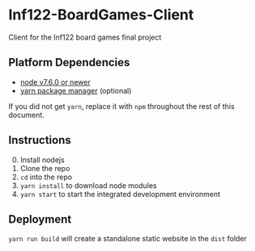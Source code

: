 # Inf122-BoardGames-Client

Client for the Inf122 board games final project

## Platform Dependencies

* [node v7.6.0 or newer](https://nodejs.org/en/)
* [yarn package manager](https://yarnpkg.com/en/) (optional)

If you did not get `yarn`, replace it with `npm` throughout the rest of this document.

## Instructions

0. Install nodejs
0. Clone the repo
0. `cd` into the repo
0. `yarn install` to download node modules
0. `yarn start` to start the integrated development environment

## Deployment

`yarn run build` will create a standalone static website in the `dist` folder
